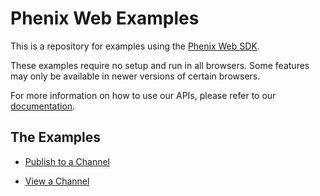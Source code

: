 # Phenix Web Examples

This is a repository for examples using the [Phenix Web SDK](https://github.com/PhenixRTS/WebSDK).

These examples require no setup and run in all browsers. Some features may only be available in newer versions of certain browsers.

For more information on how to use our APIs, please refer to our [documentation](https://phenixrts.com/docs).


## The Examples

* [Publish to a Channel](./src/ChannelPublisher)

* [View a Channel](./src/ChannelViewer)


